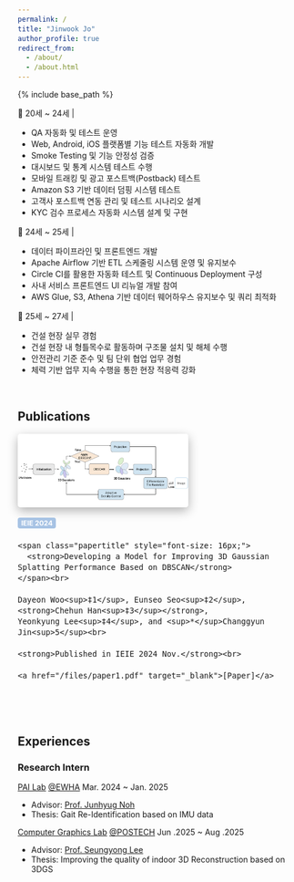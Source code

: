 ```yaml
---
permalink: /
title: "Jinwook Jo"
author_profile: true
redirect_from: 
  - /about/
  - /about.html
---
```


{% include base_path %}

📌 20세 ~ 24세 |<br />
  - QA 자동화 및 테스트 운영  
  - Web, Android, iOS 플랫폼별 기능 테스트 자동화 개발  
  - Smoke Testing 및 기능 안정성 검증  
  - 대시보드 및 통계 시스템 테스트 수행  
  - 모바일 트래킹 및 광고 포스트백(Postback) 테스트  
  - Amazon S3 기반 데이터 덤핑 시스템 테스트  
  - 고객사 포스트백 연동 관리 및 테스트 시나리오 설계  
  - KYC 검수 프로세스 자동화 시스템 설계 및 구현  

📌 24세 ~ 25세 |<br />
  - 데이터 파이프라인 및 프론트엔드 개발  
  - Apache Airflow 기반 ETL 스케줄링 시스템 운영 및 유지보수  
  - Circle CI를 활용한 자동화 테스트 및 Continuous Deployment 구성  
  - 사내 서비스 프론트엔드 UI 리뉴얼 개발 참여  
  - AWS Glue, S3, Athena 기반 데이터 웨어하우스 유지보수 및 쿼리 최적화  

📌 25세 ~ 27세 |<br />
  - 건설 현장 실무 경험  
  - 건설 현장 내 형틀목수로 활동하며 구조물 설치 및 해체 수행  
  - 안전관리 기준 준수 및 팀 단위 협업 업무 경험  
  - 체력 기반 업무 지속 수행을 통한 현장 적응력 강화  


<!-- <p align="center">
  <a href="mailto:chehunhan16@gmail.com">E-mail</a> |
  <a href="/files/cv_0803.pdf" target="_blank">CV</a> |
  <a href="https://github.com/chehun16">Github</a>
</p> -->

<!--
Visit my [portfolio](https://chehun16.github.io/portfolio/) / [publications](https://chehun16.github.io/publications/) page also :)
-->

<br>


Publications
------

<div style="display: flex; flex-wrap: wrap; gap: 16px; align-items: center; margin-bottom: 32px;">
  <img src="/images/3dgs_1.png" alt="3dgs"
     style="width: 300px; max-width: 100%; object-fit: cover;
            border-radius: 5px; flex-shrink: 0;
            box-shadow: 0 6px 18px rgba(0, 0, 0, 0.3);">

  <div style="font-size: 16px; min-width: 200px; flex: 1;">
    <div style="background-color: #a7c3e4ff; color: white; font-size: 12px; font-weight: bold;
                padding: 2px 6px; border-radius: 4px; display: inline-block; margin-bottom: 4px;">
      IEIE 2024
    </div><br>
    
    <span class="papertitle" style="font-size: 16px;">
      <strong>Developing a Model for Improving 3D Gaussian Splatting Performance Based on DBSCAN</strong>
    </span><br>
    
    Dayeon Woo<sup>‡1</sup>, Eunseo Seo<sup>‡2</sup>, <strong>Chehun Han<sup>‡3</sup></strong>, 
    Yeonkyung Lee<sup>‡4</sup>, and <sup>*</sup>Changgyun Jin<sup>5</sup><br>
    
    <strong>Published in IEIE 2024 Nov.</strong><br>
    
    <a href="/files/paper1.pdf" target="_blank">[Paper]</a>
  </div>
</div>

<br>

Experiences
------

### Research Intern

[PAI Lab](https://pai.ewha.ac.kr/) [@EWHA](https://www.ewha.ac.kr/ewha/index.do) Mar. 2024 ~ Jan. 2025
- Advisor: [Prof. Junhyug Noh](https://junhyug.github.io/)
- Thesis: Gait Re-Identification based on IMU data

[Computer Graphics Lab](https://cg.postech.ac.kr/) [@POSTECH](https://postech.ac.kr/kor/index.do) Jun .2025 ~ Aug .2025
- Advisor: [Prof. Seungyong Lee](https://cg.postech.ac.kr/leesy/)
- Thesis: Improving the quality of indoor 3D Reconstruction based on 3DGS

<br>


<!-- ### <a href="https://deepdaiv.oopy.io/" style="color: #264a8e; text-decoration: none;">**deepdaiv**</a> 
Apr. 2023 ~ Feb. 2025
- '23s Data Analysis
- '23f Audio
- ‘24w Audio
- ‘24s Deep Learning Architecture
- '24f Self driving -->

